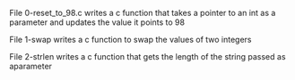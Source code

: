 File 0-reset_to_98.c writes a c function that takes a pointer to an int as a parameter and updates the value it points to 98

File 1-swap writes a c function to swap the values of two integers

File 2-strlen writes a c function that gets the length of the string passed as aparameter

